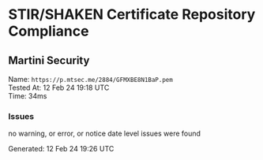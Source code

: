 # STIR/SHAKEN Certificate Repository Compliance

## Martini Security

Name: `https://p.mtsec.me/2884/GFMXBE8N1BaP.pem`\
Tested At: 12 Feb 24 19:18 UTC\
Time: 34ms

### Issues

no warning, or error, or notice date level issues were found

Generated: 12 Feb 24 19:26 UTC
